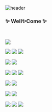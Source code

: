 ![header](https://capsule-render.vercel.app/api?type=slice&color=auto&height=150&section=header&text=Hi+there+%f0%9f%91%8b&fontSize=70&fontColor=FFFFFF&animation=twinkling)

### ✨ Well✨Come ✨

<br/>

<img src="https://img.shields.io/badge/Born2Code-FFFFFF?style=flat-square&logo=42&logoColor=white&color=000000"/></a>

<img src="https://img.shields.io/badge/C-FFFFFF?style=flat-square&logo=C&logoColor=white&color=A0B0C0&fontColor=FFFFFF"/></a>
<img src="https://img.shields.io/badge/C++-FFFFFF?style=flat-square&logo=C%2B%2B&logoColor=white&color=00599C"/></a>
<img src="https://img.shields.io/badge/Makefile-FFFFFF?style=flat-square&logo=CMake&logoColor=white&color=064F8C"/></a>

<img src="https://img.shields.io/badge/Dart-000000?style=flat-square&logo=Dart&logoColor=white&color=0175C2"/></a>
<img src="https://img.shields.io/badge/Flutter-02569B?style=flat-square&logo=Flutter&logoColor=white&color=064F8C"/></a>

<img src="https://img.shields.io/badge/JavaScript-000000?style=flat-square&logo=JavaScript&logoColor=white&color=F7DF1E"/></a>
<img src="https://img.shields.io/badge/TypeScript-000000?style=flat-square&logo=TypeScript&logoColor=white&color=3178C6"/></a>
<img src="https://img.shields.io/badge/HTML-000000?style=flat-square&logo=HTML5&logoColor=white&color=E34F26"/></a>

<img src="https://img.shields.io/badge/Node.js-000000?style=flat-square&logo=Node.js&logoColor=white&color=339933"/></a>
<img src="https://img.shields.io/badge/Nest.js-000000?style=flat-square&logo=NestJs&logoColor=white&color=E0234E"/></a>

<img src="https://img.shields.io/badge/Docker-000000?style=flat-square&logo=Docker&logoColor=white&color=2496ED"/></a>
<img src="https://img.shields.io/badge/docker%20compose-000000?style=flat-square&logo=Docker&logoColor=white&color=2496ED"/></a>

<img src="https://img.shields.io/badge/Git-000000?style=flat-square&logo=Git&logoColor=white&color=F05032"/></a>
<img src="https://img.shields.io/badge/Jira-000000?style=flat-square&logo=Jira&logoColor=white&color=0052CC"/></a>
<img src="https://img.shields.io/badge/Confluence-000000?style=flat-square&logo=Confluence&logoColor=white&color=172B4D"/></a>


<!--
**komskoms/komskoms** is a ✨ _special_ ✨ repository because its `README.md` (this file) appears on your GitHub profile.

Here are some ideas to get you started:

- 🔭 I’m currently working on ...
- 🌱 I’m currently learning ...
- 👯 I’m looking to collaborate on ...
- 🤔 I’m looking for help with ...
- 💬 Ask me about ...
- 📫 How to reach me: ...
- 😄 Pronouns: ...
- ⚡ Fun fact: ...
-->


